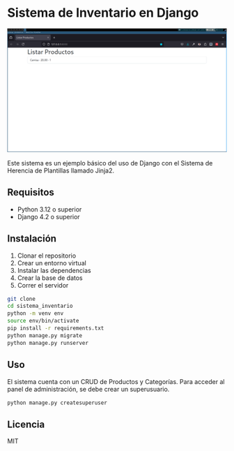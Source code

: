 # Sistema de Inventario en Django

![Sistema de Inventario y Productos](./capture_sistem_of_inventary.png)

Este sistema es un ejemplo básico del uso de Django con el Sistema de Herencia de Plantillas llamado Jinja2.

## Requisitos

- Python 3.12 o superior
- Django 4.2 o superior

## Instalación

1. Clonar el repositorio
2. Crear un entorno virtual
3. Instalar las dependencias
4. Crear la base de datos
5. Correr el servidor
    
```bash
git clone
cd sistema_inventario
python -m venv env
source env/bin/activate
pip install -r requirements.txt
python manage.py migrate
python manage.py runserver
```

## Uso

El sistema cuenta con un CRUD de Productos y Categorías. Para acceder al panel de administración, se debe crear un superusuario.

```bash
python manage.py createsuperuser
```

## Licencia

MIT